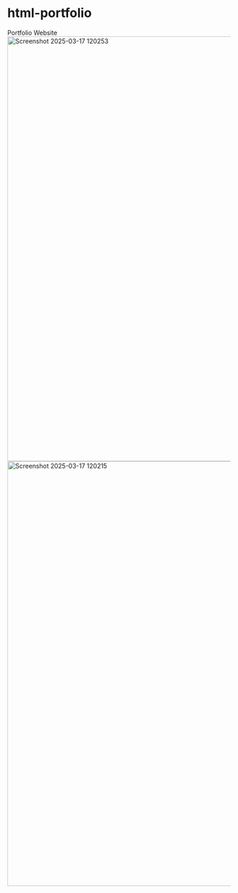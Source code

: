 # html-portfolio
Portfolio Website
<img width="959" alt="Screenshot 2025-03-17 120253" src="https://github.com/user-attachments/assets/11ce25b5-01b2-46ca-b97f-9e8ec7eb86f4" />
<img width="959" alt="Screenshot 2025-03-17 120215" src="https://github.com/user-attachments/assets/c5363055-487d-46d2-afc1-cbc5b1a57051" />
